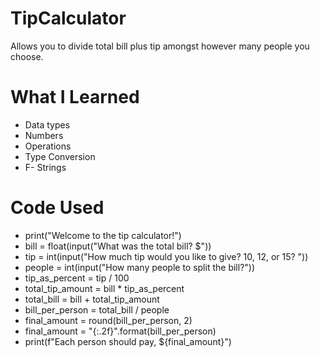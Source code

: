 # TipCalculator
Allows you to divide total bill plus tip amongst however many people you choose.

# What I Learned
* Data types
* Numbers
* Operations
* Type Conversion
* F- Strings

# Code Used
* print("Welcome to the tip calculator!")
* bill = float(input("What was the total bill? $"))
* tip = int(input("How much tip would you like to give? 10, 12, or 15? "))
* people = int(input("How many people to split the bill?"))
* tip_as_percent = tip / 100
* total_tip_amount = bill * tip_as_percent
* total_bill = bill + total_tip_amount
* bill_per_person = total_bill / people
* final_amount = round(bill_per_person, 2)
* final_amount = "{:.2f}".format(bill_per_person)
* print(f"Each person should pay, ${final_amount}")
